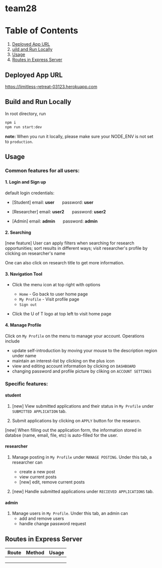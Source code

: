 # team28
# Table of Contents
1. [Deployed App URL](#url)
2. [uild and Run Locally](#build)
3. [Usage](#usage)
4. [Routes in Express Server](#routes)

## Deployed App URL <a name="url"></a>
https://limitless-retreat-03123.herokuapp.com


## Build and Run Locally <a name="build"></a>
In root directory, run
```bash
npm i
npm run start:dev
```

**note:** When you run it locally, please make sure your NODE_ENV is not set to `production`.


## Usage <a name="usage"></a>
### Common features for all users:

#### 1. Login and Sign up
default login credentials:
  * [Student] email: **user** &ensp; &ensp; password: **user**

  * [Researcher] email: **user2** &ensp; &ensp; password: **user2**

  * [Admin] email: **admin** &ensp; &ensp; password: **admin**

#### 2. Searching
[new feature] User can apply filters when searching for research opportunities; sort results in different ways; visit researcher's profile by clicking on researcher's name

One can also click on research title to get more information.

#### 3. Navigation Tool

* Click the menu icon at top right with options
  * `Home` - Go back to user home page
  * `My Profile` - Visit profile page
  * `Sign out`
  
* Click the U of T logo at top left to visit home page

#### 4. Manage Profile
Click on `My Profile` on the menu to manage your account. Operations include
  * update self-introduction by moving your mouse to the description region under name
  * maintain an interest-list by clicking on the plus icon
  * view and editing account information by clicking on `DASHBOARD`
  * changing password and profile picture by cliking on `ACCOUNT SETTINGS`
  
  
### Specific features:
#### student

 1. [new] View submitted applications and their status in `My Profile` under `SUBMITTED APPLICATION` tab.
    
 2. Submit applications by clicking on `APPLY` button for the researcn. 
 
 [new] When filling out the application form, the information stored in databse (name, email, file, etc) is auto-filled for the user.

#### researcher

 1. Manage posting in `My Profile` under `MANAGE POSTING`. Under this tab, a researcher can
    * create a new post
    * view current posts
    * [new] edit, remove current posts
 
 2. [new] Handle submitted applications under `RECIEVED APPLICATIONS` tab.

#### admin

1. Manage users in `My Profile`. Under this tab, an admin can
    * add and remove users
    * handle change password request

## Routes in Express Server <a name="routes"></a>
| Route        | Method         | Usage  |
| ------------- |:-------------:| -----:|
|      |  |  |
|       |  |    |
|  |     |     |
